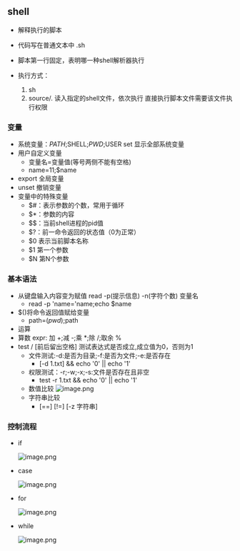 
## shell

* 解释执行的脚本
* 代码写在普通文本中 .sh
* 脚本第一行固定，表明哪一种shell解析器执行

* 执行方式：
	1) sh
	2) source/. 读入指定的shell文件，依次执行
 	直接执行脚本文件需要该文件执行权限

### 变量
* 系统变量：$PATH;$SHELL;$PWD;$USER
	set 显示全部系统变量
* 用户自定义变量
	* 变量名=变量值(等号两侧不能有空格)
	* name=11;$name	
 * export 全局变量
 * unset 撤销变量
 * 变量中的特殊变量
 	* $#：表示参数的个数，常用于循环
	* $*：参数的内容
 	* $$：当前shell进程的pid值
 	* $?：前一命令返回的状态值（0为正常）
 	* $0 表示当前脚本名称
 	* $1 第一个参数
 	* $N 第N个参数

### 基本语法
* 从键盘输入内容变为赋值 read -p(提示信息) -n(字符个数) 变量名
	* read -p 'name='name;echo $name
* $()将命令返回值赋给变量
	* path=$(pwd);$path
* 运算
* 算数 expr: 加 +;减 -;乘 \*;除 /;取余 %
* test / [前后留出空格] 测试表达式是否成立,成立值为0，否则为1
	 * 文件测试:-d:是否为目录;-f:是否为文件;-e:是否存在
	 	* [-d 1.txt] && echo '0' || echo '1'
	 * 权限测试：-r;-w;-x;-s:文件是否存在且非空
	 	* test -r 1.txt && echo '0' || echo '1'
	 * 数值比较
	 	![image.png](https://upload-images.jianshu.io/upload_images/14466577-3d918aa339593a42.png?imageMogr2/auto-orient/strip%7CimageView2/2/w/1240)
	 * 字符串比较	
	 	* [==]	[!=] [-z 字符串]	 
### 控制流程
* if

	![image.png](https://upload-images.jianshu.io/upload_images/14466577-5ef89174f9809c24.png?imageMogr2/auto-orient/strip%7CimageView2/2/w/1240)

* case
	
	![image.png](https://upload-images.jianshu.io/upload_images/14466577-11fd880a9d74f52b.png?imageMogr2/auto-orient/strip%7CimageView2/2/w/1240)
	
* for	
	
	![image.png](https://upload-images.jianshu.io/upload_images/14466577-8ec6c030535abf0b.png?imageMogr2/auto-orient/strip%7CimageView2/2/w/1240)
	
* while

	![image.png](https://upload-images.jianshu.io/upload_images/14466577-89fca5586632e0a2.png?imageMogr2/auto-orient/strip%7CimageView2/2/w/1240)
	
	
	
	
	
